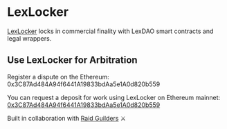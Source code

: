 # LexLocker

[LexLocker](https://github.com/lexDAO/LexLocker) locks in commercial finality with LexDAO smart contracts and legal wrappers.

## Use LexLocker for Arbitration

Register a dispute on the Ethereum: 0x3C87Ad484A94f6441A19833bdAa5e1A0d820b559

You can request a deposit for work using LexLocker on Ethereum mainnet: [0x3C87Ad484A94f6441A19833bdAa5e1A0d820b559](https://etherscan.io/address/0x3C87Ad484A94f6441A19833bdAa5e1A0d820b559#code)

Built in collaboration with [Raid Guilders](https://raidguild.org/) ⚔️

